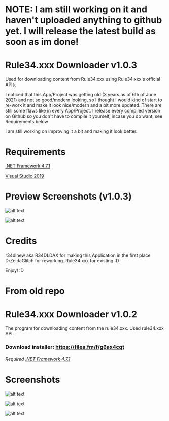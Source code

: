 # NOTE: I am still working on it and haven't uploaded anything to github yet. I will release the latest build as soon as im done!

# Rule34.xxx Downloader v1.0.3

Used for downloading content from Rule34.xxx using Rule34.xxx's official APIs.


I noticed that this App/Project was getting old (3 years as of 6th of June 2021) and not so good/modern looking, so I thought I would kind of start to re-work it and make it look nice/modern and a bit more updated.
There are still some flaws like in every App/Project. I release every compiled version on Github so you don't have to compile it yourself, incase you do want, see Requirements below

I am still working on improving it a bit and making it look better.

# Requirements

[.NET Framework 4.7.1](https://www.microsoft.com/net/download/dotnet-framework-runtime)

[Visual Studio 2019](https://visualstudio.microsoft.com/vs/)





# Preview Screenshots (v1.0.3)

![alt text](https://i.imgur.com/rCOpoVO.png "")

![alt text](https://i.imgur.com/T7kG2Hz.png "")



# Credits

r34dlnew aka R34DLDAX for making this Application in the first place
DrZeldaGlitch for reworking.
Rule34.xxx for existing :D

Enjoy! :D





# From old repo

# Rule34.xxx Downloader v1.0.2

The program for downloading content from the rule34.xxx. Used rule34.xxx API.

### Download installer: https://files.fm/f/g6ax4cqt

###### Required [.NET Framework 4.7.1](https://www.microsoft.com/net/download/dotnet-framework-runtime)

# Screenshots

![alt text](https://i.imgur.com/9fWteq9.png "")

![alt text](https://i.imgur.com/JaiG6tk.png "")

![alt text](https://i.imgur.com/TcbQhI4.png "")
